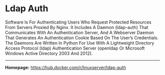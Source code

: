 # Ldap Auth

Software Is For Authenticating Users Who Request Protected Resources From Servers Proxied By Nginx. It Includes A Daemon (ldap-auth) That Communicates With An Authentication Server, And A Webserver Daemon That Generates An Authentication Cookie Based On The User’s Credentials. The Daemons Are Written In Python For Use With A Lightweight Directory Access Protocol (ldap) Authentication Server (openldap Or Microsoft Windows Active Directory 2003 And 2012).

---

**Homepage:** https://hub.docker.com/r/linuxserver/ldap-auth